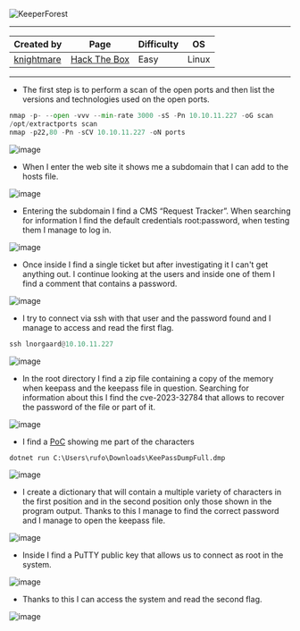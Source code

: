 ![KeeperForest](https://labs.hackthebox.com/storage/avatars/b56a5742b99e2568fa167765b1323370.png)

---

| **Created by** | **Page**     | **Difficulty** | **OS**  |
|-------------|--------------|----------------|---------|
| [knightmare](https://app.hackthebox.com/users/8930)        | [Hack The Box](https://www.hackthebox.com/)     | Easy           | Linux   |

---









- The first step is to perform a scan of the open ports and then list the versions and technologies used on the open ports.

```python
nmap -p- --open -vvv --min-rate 3000 -sS -Pn 10.10.11.227 -oG scan
/opt/extractports scan
nmap -p22,80 -Pn -sCV 10.10.11.227 -oN ports
```

![image](https://github.com/user-attachments/assets/0ec9115c-a7a8-4a28-9e80-6233dab9b590)

- When I enter the web site it shows me a subdomain that I can add to the hosts file.

![image](https://github.com/user-attachments/assets/2f2db149-cc74-4fcd-959e-c9ec54745a8d)

- Entering the subdomain I find a CMS “Request Tracker”. When searching for information I find the default credentials root:password, when testing them I manage to log in.

![image](https://github.com/user-attachments/assets/eb85782e-7607-47cd-8d06-dd6000616109)

- Once inside I find a single ticket but after investigating it I can't get anything out. I continue looking at the users and inside one of them I find a comment that contains a password.

![image](https://github.com/user-attachments/assets/fde3e11b-9470-4979-9815-1ac8c3e431e3)

- I try to connect via ssh with that user and the password found and I manage to access and read the first flag.

```python
ssh lnorgaard@10.10.11.227
```

![image](https://github.com/user-attachments/assets/1cd672f9-f1b5-4e55-a756-22d9d97210e1)

- In the root directory I find a zip file containing a copy of the memory when keepass and the keepass file in question. Searching for information about this I find the cve-2023-32784 that allows to recover the password of the file or part of it.

![image](https://github.com/user-attachments/assets/166e861e-98e4-4577-8bff-1af667430350)

- I find a [PoC](https://github.com/vdohney/keepass-password-dumper) showing me part of the characters

```python
dotnet run C:\Users\rufo\Downloads\KeePassDumpFull.dmp
```

![image](https://github.com/user-attachments/assets/de96e8a1-7dc1-4d05-a244-4a587af2266b)


- I create a dictionary that will contain a multiple variety of characters in the first position and in the second position only those shown in the program output. Thanks to this I manage to find the correct password and I manage to open the keepass file.


![image](https://github.com/user-attachments/assets/bdf69be6-1bfe-4dab-ade2-4b5b5621e056)

- Inside I find a PuTTY public key that allows us to connect as root in the system.

![image](https://github.com/user-attachments/assets/99c5c195-aea7-420a-a930-53be990e71e9)

- Thanks to this I can access the system and read the second flag.

![image](https://github.com/user-attachments/assets/807d847d-5dbf-403a-bf58-00cee5cf4b38)
